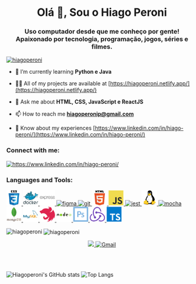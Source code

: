 <h1 align="center">Olá 👋, Sou o Hiago Peroni</h1>
<h3 align="center">Uso computador desde que me conheço por gente! Apaixonado por tecnologia, programação, jogos, séries e filmes.</h3>

<p align="left"> <a href="https://github.com/ryo-ma/github-profile-trophy"><img src="https://github-profile-trophy.vercel.app/?username=hiagoperoni" alt="hiagoperoni" /></a> </p>

- 🌱 I’m currently learning **Python e Java**

- 👨‍💻 All of my projects are available at [https://hiagoperoni.netlify.app/](https://hiagoperoni.netlify.app/)

- 💬 Ask me about **HTML, CSS, JavaScript e ReactJS**

- 📫 How to reach me **hiagoperonip@gmail.com**

- 📄 Know about my experiences [https://www.linkedin.com/in/hiago-peroni/](https://www.linkedin.com/in/hiago-peroni/)

<h3 align="left">Connect with me:</h3>
<p align="left">
<a href="https://linkedin.com/in/https://www.linkedin.com/in/hiago-peroni/" target="blank"><img align="center" src="https://raw.githubusercontent.com/rahuldkjain/github-profile-readme-generator/master/src/images/icons/Social/linked-in-alt.svg" alt="https://www.linkedin.com/in/hiago-peroni/" height="30" width="40" /></a>
</p>

<h3 align="left">Languages and Tools:</h3>
<p align="left"> <a href="https://www.w3schools.com/css/" target="_blank" rel="noreferrer"> <img src="https://raw.githubusercontent.com/devicons/devicon/master/icons/css3/css3-original-wordmark.svg" alt="css3" width="40" height="40"/> </a> <a href="https://www.docker.com/" target="_blank" rel="noreferrer"> <img src="https://raw.githubusercontent.com/devicons/devicon/master/icons/docker/docker-original-wordmark.svg" alt="docker" width="40" height="40"/> </a> <a href="https://expressjs.com" target="_blank" rel="noreferrer"> <img src="https://raw.githubusercontent.com/devicons/devicon/master/icons/express/express-original-wordmark.svg" alt="express" width="40" height="40"/> </a> <a href="https://www.figma.com/" target="_blank" rel="noreferrer"> <img src="https://www.vectorlogo.zone/logos/figma/figma-icon.svg" alt="figma" width="40" height="40"/> </a> <a href="https://git-scm.com/" target="_blank" rel="noreferrer"> <img src="https://www.vectorlogo.zone/logos/git-scm/git-scm-icon.svg" alt="git" width="40" height="40"/> </a> <a href="https://www.w3.org/html/" target="_blank" rel="noreferrer"> <img src="https://raw.githubusercontent.com/devicons/devicon/master/icons/html5/html5-original-wordmark.svg" alt="html5" width="40" height="40"/> </a> <a href="https://developer.mozilla.org/en-US/docs/Web/JavaScript" target="_blank" rel="noreferrer"> <img src="https://raw.githubusercontent.com/devicons/devicon/master/icons/javascript/javascript-original.svg" alt="javascript" width="40" height="40"/> </a> <a href="https://jestjs.io" target="_blank" rel="noreferrer"> <img src="https://www.vectorlogo.zone/logos/jestjsio/jestjsio-icon.svg" alt="jest" width="40" height="40"/> </a> <a href="https://www.linux.org/" target="_blank" rel="noreferrer"> <img src="https://raw.githubusercontent.com/devicons/devicon/master/icons/linux/linux-original.svg" alt="linux" width="40" height="40"/> </a> <a href="https://mochajs.org" target="_blank" rel="noreferrer"> <img src="https://www.vectorlogo.zone/logos/mochajs/mochajs-icon.svg" alt="mocha" width="40" height="40"/> </a> <a href="https://www.mongodb.com/" target="_blank" rel="noreferrer"> <img src="https://raw.githubusercontent.com/devicons/devicon/master/icons/mongodb/mongodb-original-wordmark.svg" alt="mongodb" width="40" height="40"/> </a> <a href="https://www.mysql.com/" target="_blank" rel="noreferrer"> <img src="https://raw.githubusercontent.com/devicons/devicon/master/icons/mysql/mysql-original-wordmark.svg" alt="mysql" width="40" height="40"/> </a> <a href="https://nestjs.com/" target="_blank" rel="noreferrer"> <img src="https://raw.githubusercontent.com/devicons/devicon/master/icons/nestjs/nestjs-plain.svg" alt="nestjs" width="40" height="40"/> </a> <a href="https://nodejs.org" target="_blank" rel="noreferrer"> <img src="https://raw.githubusercontent.com/devicons/devicon/master/icons/nodejs/nodejs-original-wordmark.svg" alt="nodejs" width="40" height="40"/> </a> <a href="https://www.photoshop.com/en" target="_blank" rel="noreferrer"> <img src="https://raw.githubusercontent.com/devicons/devicon/master/icons/photoshop/photoshop-line.svg" alt="photoshop" width="40" height="40"/> </a> <a href="https://redux.js.org" target="_blank" rel="noreferrer"> <img src="https://raw.githubusercontent.com/devicons/devicon/master/icons/redux/redux-original.svg" alt="redux" width="40" height="40"/> </a> <a href="https://www.typescriptlang.org/" target="_blank" rel="noreferrer"> <img src="https://raw.githubusercontent.com/devicons/devicon/master/icons/typescript/typescript-original.svg" alt="typescript" width="40" height="40"/> </a> </p>

<p><img align="left" src="https://github-readme-stats.vercel.app/api/top-langs?username=hiagoperoni&show_icons=true&locale=en&layout=compact" alt="hiagoperoni" /></p>

<p>&nbsp;<img align="center" src="https://github-readme-stats.vercel.app/api?username=hiagoperoni&show_icons=true&locale=en" alt="hiagoperoni" /></p>

  
  <p align="center">
  <a href="https://www.linkedin.com/in/hiago-peroni/" target="_blank">
    <img src="https://cdn.icon-icons.com/icons2/805/PNG/512/linkedin_icon-icons.com_65929.png" width="50px">
  </a>
    
  <a href="mailto:hiagoperonidev@gmail.com" target="_blank">
    <img src="https://img.icons8.com/fluency/344/gmail-new.png" alt="Gmail"  width="50" />
  </a>
  </p>  
  <br>
  <br>
  
  ![Hiagoperoni's GitHub stats](https://github-readme-stats.vercel.app/api?username=Hiagoperoni&show_icons=true&theme=dracula)
![Top Langs](https://github-readme-stats.vercel.app/api/top-langs/?username=Hiagoperoni&layout=compact&show_icons=true&theme=dracula)
